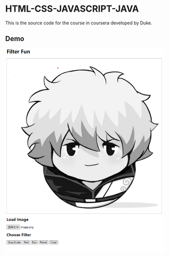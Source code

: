 # HTML-CSS-JAVASCRIPT-JAVA
This is the source code for the course in coursera developed by Duke.
## Demo

![image-20200824140958470](./imgs/image-20200824140958470.png)